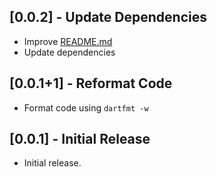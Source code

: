 ## [0.0.2] - Update Dependencies

* Improve [README.md](./README.md)
* Update dependencies

## [0.0.1+1] - Reformat Code

* Format code using `dartfmt -w`

## [0.0.1] - Initial Release

* Initial release.

